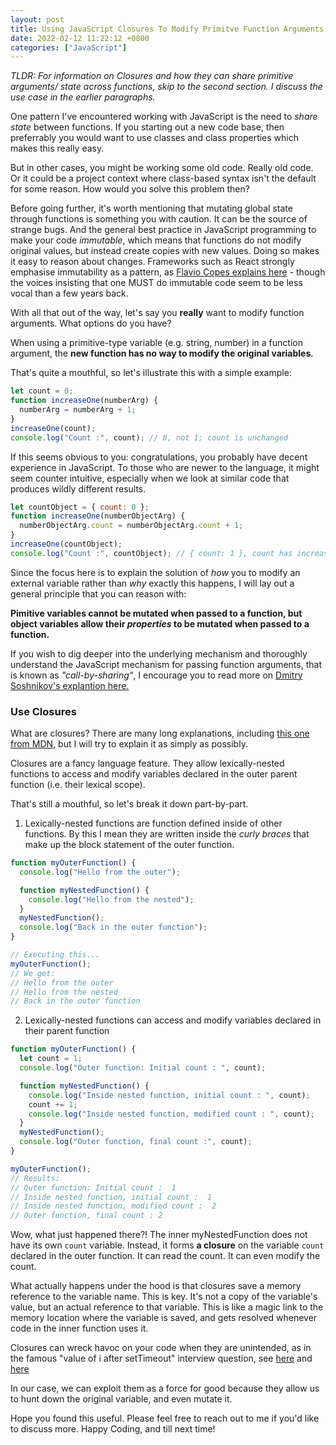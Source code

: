 ```yaml
---
layout: post
title: Using JavaScript Closures To Modify Primitve Function Arguments
date: 2022-02-12 11:22:12 +0800
categories: ["JavaScript"]
---
```


_TLDR: For information on Closures and how they can share primitive arguments/ state across functions, skip to the second section. I discuss the use case in the earlier paragraphs._

One pattern I've encountered working with JavaScript is the need to _share state_ between functions. If you starting out a new code base, then preferrably you would want to use classes and class properties which makes this really easy.

But in other cases, you might be working some old code. Really old code. Or it could be a project context where class-based syntax isn't the default for some reason. How would you solve this problem then?

Before going further, it's worth mentioning that mutating global state through functions is something you with caution. It can be the source of strange bugs. And the general best practice in JavaScript programming to make your code _immutable_, which means that functions do not modify original values, but instead create copies with new values. Doing so makes it easy to reason about changes. Frameworks such as React strongly emphasise immutability as a pattern, as [Flavio Copes explains here](https://flaviocopes.com/react-immutability/) - though the voices insisting that one MUST do immutable code seem to be less vocal than a few years back.

With all that out of the way, let's say you **really** want to modify function arguments. What options do you have?

When using a primitive-type variable (e.g. string, number) in a function argument, the **new function has no way to modify the original variables**.

That's quite a mouthful, so let's illustrate this with a simple example:

```javascript
let count = 0;
function increaseOne(numberArg) {
  numberArg = numberArg + 1;
}
increaseOne(count);
console.log("Count :", count); // 0, not 1; count is unchanged
```

If this seems obvious to you: congratulations, you probably have decent experience in JavaScript. To those who are newer to the language, it might seem counter intuitive, especially when we look at similar code that produces wildly different results.

```javascript
let countObject = { count: 0 };
function increaseOne(numberObjectArg) {
  numberObjectArg.count = numberObjectArg.count + 1;
}
increaseOne(countObject);
console.log("Count :", countObject); // { count: 1 }, count has increased
```

Since the focus here is to explain the solution of _how_ you to modify an external variable rather than _why_ exactly this happens, I will lay out a general principle that you can reason with:

**Pimitive variables cannot be mutated when passed to a function, but object variables allow their _properties_ to be mutated when passed to a function.**

If you wish to dig deeper into the underlying mechanism and thoroughly understand the JavaScript mechanism for passing function arguments, that is known as _"call-by-sharing"_, I encourage you to read more on [Dmitry Soshnikov's explantion here.](http://dmitrysoshnikov.com/ecmascript/chapter-8-evaluation-strategy/#call-by-sharing)

### Use Closures

What are closures? There are many long explanations, including [this one from MDN](https://developer.mozilla.org/en-US/docs/Web/JavaScript/Closures), but I will try to explain it as simply as possibly.

Closures are a fancy language feature. They allow lexically-nested functions to access and modify variables declared in the outer parent function (i.e. their lexical scope).

That's still a mouthful, so let's break it down part-by-part.

1. Lexically-nested functions are function defined inside of other functions. By this I mean they are written inside the _curly braces_ that make up the block statement of the outer function.

```javascript
function myOuterFunction() {
  console.log("Hello from the outer");

  function myNestedFunction() {
    console.log("Hello from the nested");
  }
  myNestedFunction();
  console.log("Back in the outer function");
}

// Executing this...
myOuterFunction();
// We get:
// Hello from the outer
// Hello from the nested
// Back in the outer function
```

2. Lexically-nested functions can access and modify variables declared in their parent function

```javascript
function myOuterFunction() {
  let count = 1;
  console.log("Outer function: Initial count : ", count);

  function myNestedFunction() {
    console.log("Inside nested function, initial count : ", count);
    count += 1;
    console.log("Inside nested function, modified count : ", count);
  }
  myNestedFunction();
  console.log("Outer function, final count :", count);
}

myOuterFunction();
// Results:
// Outer function: Initial count :  1
// Inside nested function, initial count :  1
// Inside nested function, modified count :  2
// Outer function, final count : 2
```

Wow, what just happened there?! The inner myNestedFunction does not have its own `count` variable. Instead, it forms **a closure** on the variable `count` declared in the outer function. It can read the count. It can even modify the count.

What actually happens under the hood is that closures save a memory reference to the variable name. This is key. It's not a copy of the variable's value, but an actual reference to that variable. This is like a magic link to the memory location where the variable is saved, and gets resolved whenever code in the inner function uses it.

Closures can wreck havoc on your code when they are unintended, as in the famous "value of i after setTimeout" interview question, see [here](https://dev.to/levimeahan/closures-scope-and-the-settimeout-for-loop-question-5bl6) and [here](https://smitham50.medium.com/hoisting-closure-and-settimeouts-asynchronous-behavior-in-javascript-608e3d1a3f5b)

In our case, we can exploit them as a force for good because they allow us to hunt down the original variable, and even mutate it.

Hope you found this useful. Please feel free to reach out to me if you'd like to discuss more.
Happy Coding, and till next time!
